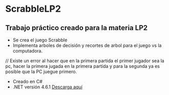 # ScrabbleLP2
## Trabajo práctico creado para la materia LP2

- Se crea el juego Scrabble 
- Implementa arboles de decisión y recortes de arbol para el juego vs la computadora. 

// Existe un error al hacer que en la primera partida el primer jugador sea la pc, hacer la primera jugada en la primera partida y para la segunda ya es posible que la PC juegue primero.

- Creado en C# 
- .NET versión 4.6.1 [Descarga aquí](https://dotnet.microsoft.com/es-es/download/dotnet-framework/thank-you/net461-developer-pack-offline-installer)


